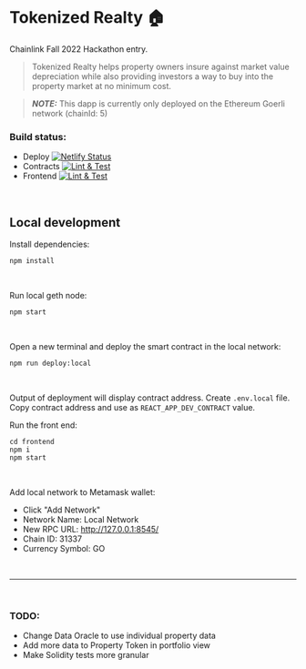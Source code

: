 # Tokenized Realty 🏠

Chainlink Fall 2022 Hackathon entry.

> Tokenized Realty helps property owners insure against market value depreciation while
> also providing investors a way to buy into the property market at no minimum cost.

> **_NOTE:_** This dapp is currently only deployed on the Ethereum Goerli network (chainId: 5)

### Build status:

- Deploy
  [![Netlify Status](https://api.netlify.com/api/v1/badges/ea8a238f-56ec-46ee-add3-7d03830732db/deploy-status)](https://app.netlify.com/sites/tokenized-realty/deploys)
- Contracts
  [![Lint & Test](https://github.com/sonicsmith/tokenized-realty/actions/workflows/lint-and-test-contracts.yml/badge.svg)](https://github.com/sonicsmith/tokenized-realty/actions/workflows/lint-and-test-contracts.yml)
- Frontend
  [![Lint & Test](https://github.com/sonicsmith/tokenized-realty/actions/workflows/lint-and-test-frontend.yml/badge.svg)](https://github.com/sonicsmith/tokenized-realty/actions/workflows/lint-and-test-frontend.yml)

<br>

## Local development

Install dependencies:

```shell
npm install
```

<br>

Run local geth node:

```shell
npm start
```

<br>

Open a new terminal and deploy the smart contract in the local network:

```shell
npm run deploy:local
```

<br>

Output of deployment will display contract address.
Create `.env.local` file.
Copy contract address and use as `REACT_APP_DEV_CONTRACT` value.

Run the front end:

```shell
cd frontend
npm i
npm start
```

<br>

Add local network to Metamask wallet:

- Click "Add Network"
- Network Name: Local Network
- New RPC URL: http://127.0.0.1:8545/
- Chain ID: 31337
- Currency Symbol: GO

<br>

---

<br>

### TODO:

- Change Data Oracle to use individual property data
- Add more data to Property Token in portfolio view
- Make Solidity tests more granular
